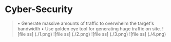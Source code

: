 # Cyber-Security
>• Generate massive amounts of traffic to overwhelm the target's bandwidth
>• Use golden eye tool for generating huge traffic on site.
![file ss] (./1.png)
>![file ss] (./2.png)
>![file ss] (./3.png)
>![file ss] (./4.png)
